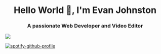 <h1 align="center">Hello World 👋, I'm Evan Johnston</h1>
<h3 align="center">A passionate Web Developer and Video Editor</h3>

![](https://github.com/Evan-Johnston/Evan-Johnston/blob/main/EvanJohnston_Gif.gif)


[![spotify-github-profile](https://spotify-github-profile.vercel.app/api/view?uid=1cvjueqt1kn4a4fezi26r36lr&cover_image=true&theme=novatorem&show_offline=true&background_color=121212&interchange=false&bar_color=53b14f&bar_color_cover=true)](https://spotify-github-profile.vercel.app/api/view?uid=1cvjueqt1kn4a4fezi26r36lr&redirect=true)

